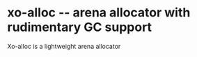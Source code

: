 # xo-alloc -- arena allocator with rudimentary GC support

Xo-alloc is a lightweight arena allocator
